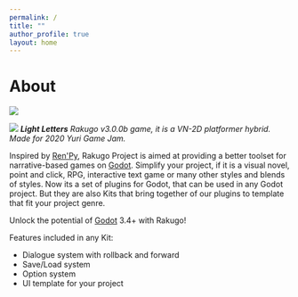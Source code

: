 ```yaml
---
permalink: /
title: ""
author_profile: true
layout: home
---
```

# About

![](../../new-website/assets/images/assets/logo.png)

![](https://img.itch.zone/aW1hZ2UvODQxNTg3LzQ3MTg2NzIucG5n/original/IWLcUQ.png)
***Light Letters***
*Rakugo v3.0.0b game, it is a VN-2D platformer hybrid. Made for 2020 Yuri Game Jam.*

Inspired by [Ren'Py], Rakugo Project is aimed at providing a better toolset for narrative-based games on [Godot].
Simplify your project, if it is a visual novel, point and click, RPG, interactive text game or many other styles and blends of styles.
Now its a set of plugins for Godot, that can be used in any Godot project.
But they are also Kits that bring together of our plugins to template that fit your project genre.

Unlock the potential of [Godot] 3.4+ with Rakugo!

Features included in any Kit:

- Dialogue system with rollback and forward
- Save/Load system
- Option system
- UI template for your project

<!-- ...[and much, much more](/features/).

Read our [documentation](/RakugoDocs-new/) and [download Rakugo](/download/), free! -->

[Ren'Py]: https://www.renpy.org
[Godot]: https://godotengine.org